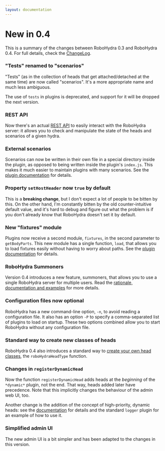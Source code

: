```yaml
---
layout: documentation
---
```


New in 0.4
==========

This is a summary of the changes between RoboHydra 0.3 and RoboHydra
0.4. For full details, check the
[ChangeLog](https://raw.github.com/robohydra/robohydra/master/ChangeLog).


### "Tests" renamed to "scenarios"

"Tests" (as in the collection of heads that get attached/detached at
the same time) are now called "scenarios". It's a more appropriate
name and much less ambiguous.

The use of `tests` in plugins is deprecated, and support for it will
be dropped the next version.

### REST API

Now there's an actual [REST API](../rest) to easily interact with the
RoboHydra server: it allows you to check and manipulate the state of
the heads and scenarios of a given hydra.

### External scenarios

Scenarios can now be written in their own file in a special directory
inside the plugin, as opposed to being written inside the plugin's
`index.js`. This makes it much easier to maintain plugins with many
scenarios. See the [plugin documentation](../plugins) for details.

### Property `setHostHeader` now `true` by default

This is a **breaking change**, but I don't expect a lot of people to
be bitten by this. On the other hand, I'm constantly bitten by the
old counter-intuitive default value, and it's hard to debug and figure
out what the problem is if you don't already know that RoboHydra
doesn't set it by default.

### New "fixtures" module

Plugins now receive a second module, `fixtures`, in the second
parameter to `getBodyParts`. This new module has a single function,
`load`, that allows you to load fixtures easily without having to
worry about paths. See the [plugin documentation](../plugins) for
details.

### RoboHydra Summoners

Version 0.4 introduces a new feature, summoners, that allows you to
use a single RoboHydra server for multiple users. Read the [rationale,
documentation and examples](../summoners) for more details.

### Configuration files now optional

RoboHydra has a new command-line option, `-n`, to avoid reading a
configuration file. It also has an option `-P` to specify a
comma-separated list of plugins to load on startup. These two options
combined allow you to start RoboHydra without any configuration file.

### Standard way to create new classes of heads

RoboHydra 0.4 also introduces a standard way to [create your own head
classes](../custom-heads), the `roboHydraHeadType` function.

### Changes in `registerDynamicHead`

Now the function `registerDynamicHead` adds heads at the _beginning_
of the `*dynamic*` plugin, not the end. That way, heads added later
have precedence. Note that this implicitly changes the behaviour of
the admin web UI, too.

Another change is the addition of the concept of high-priority,
dynamic heads: see the [documentation](../api) for details and the
standard `logger` plugin for an example of how to use it.

### Simplified admin UI

The new admin UI is a bit simpler and has been adapted to the changes
in this version.
